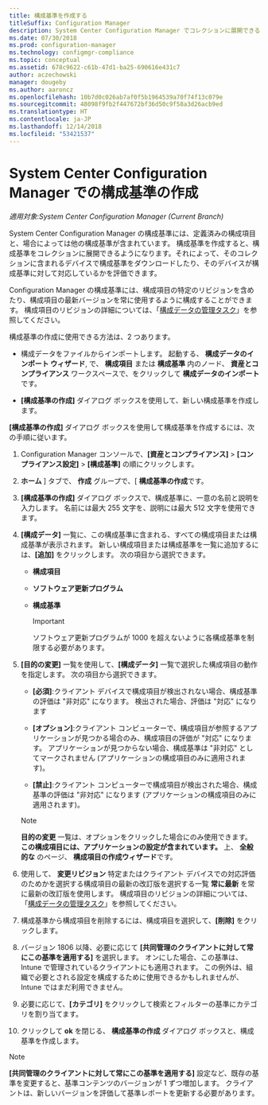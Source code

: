 ```yaml
---
title: 構成基準を作成する
titleSuffix: Configuration Manager
description: System Center Configuration Manager でコレクションに展開できる構成基準を作成します。
ms.date: 07/30/2018
ms.prod: configuration-manager
ms.technology: configmgr-compliance
ms.topic: conceptual
ms.assetid: 678c9622-c61b-47d1-ba25-690616e431c7
author: aczechowski
manager: dougeby
ms.author: aaroncz
ms.openlocfilehash: 10b7d0c026ab7af0f5b1964539a70f74f13c079e
ms.sourcegitcommit: 48098f9fb2f447672bf36d50c9f58a3d26acb9ed
ms.translationtype: HT
ms.contentlocale: ja-JP
ms.lasthandoff: 12/14/2018
ms.locfileid: "53421537"
---
```

# <a name="create-configuration-baselines-in-system-center-configuration-manager"></a>System Center Configuration Manager での構成基準の作成

*適用対象:System Center Configuration Manager (Current Branch)*


System Center Configuration Manager の構成基準には、定義済みの構成項目と、場合によっては他の構成基準が含まれています。 構成基準を作成すると、構成基準をコレクションに展開できるようになります。それによって、そのコレクションに含まれるデバイスで構成基準をダウンロードしたり、そのデバイスが構成基準に対して対応しているかを評価できます。  

 Configuration Manager の構成基準には、構成項目の特定のリビジョンを含めたり、構成項目の最新バージョンを常に使用するように構成することができます。 構成項目のリビジョンの詳細については、「[構成データの管理タスク](../../compliance/deploy-use/management-tasks-for-configuration-data.md)」を参照してください。  

 構成基準の作成に使用できる方法は、2 つあります。  

-   構成データをファイルからインポートします。 起動する、 **構成データのインポート ウィザード**, で、 **構成項目** または **構成基準** 内のノード、 **資産とコンプライアンス**  ワークスペースで、をクリックして **構成データのインポート**です。  

-   **[構成基準の作成]** ダイアログ ボックスを使用して、新しい構成基準を作成します。  

**[構成基準の作成]** ダイアログ ボックスを使用して構成基準を作成するには、次の手順に従います。  

1. Configuration Manager コンソールで、**[資産とコンプライアンス]** > **[コンプライアンス設定]** > **[構成基準]** の順にクリックします。  

2. **ホーム** ] タブで、 **作成** グループで、[ **構成基準の作成**です。  

3. **[構成基準の作成]** ダイアログ ボックスで、構成基準に、一意の名前と説明を入力します。 名前には最大 255 文字を、説明には最大 512 文字を使用できます。  

4. **[構成データ]** 一覧に、この構成基準に含まれる、すべての構成項目または構成基準が表示されます。 新しい構成項目または構成基準を一覧に追加するには、**[追加]** をクリックします。 次の項目から選択できます。  

   - **構成項目**  

   - **ソフトウェア更新プログラム**  

   - **構成基準**  
     > [!IMPORTANT]
     > ソフトウェア更新プログラムが 1000 を超えないように各構成基準を制限する必要があります。
5. **[目的の変更]** 一覧を使用して、**[構成データ]** 一覧で選択した構成項目の動作を指定します。 次の項目から選択できます。  

   -   **[必須]**:クライアント デバイスで構成項目が検出されない場合、構成基準の評価は "非対応" になります。 検出された場合、評価は "対応" になります  

   -   **[オプション]**:クライアント コンピューターで、構成項目が参照するアプリケーションが見つかる場合のみ、構成項目の評価が "対応" になります。 アプリケーションが見つからない場合、構成基準は "非対応" としてマークされません (アプリケーションの構成項目のみに適用されます)。  

   -   **[禁止]**:クライアント コンピューターで構成項目が検出された場合、構成基準の評価は "非対応" になります (アプリケーションの構成項目のみに適用されます)。  

   > [!NOTE]
   >  **目的の変更** 一覧は、オプションをクリックした場合にのみ使用できます。 **この構成項目には、アプリケーションの設定が含まれています。** 上、 **全般的な** のページ、 **構成項目の作成ウィザード**です。  

6. 使用して、 **変更リビジョン** 特定またはクライアント デバイスでの対応評価のためかを選択する構成項目の最新の改訂版を選択する一覧 **常に最新** を常に最新の改訂版を使用します。 構成項目のリビジョンの詳細については、「[構成データの管理タスク](../../compliance/deploy-use/management-tasks-for-configuration-data.md)」を参照してください。  

7. 構成基準から構成項目を削除するには、構成項目を選択して、**[削除]** をクリックします。  

8. バージョン 1806 以降、必要に応じて **[共同管理のクライアントに対して常にこの基準を適用する]** を選択します。 オンにした場合、この基準は、Intune で管理されているクライアントにも適用されます。  この例外は、組織で必要とされる設定を構成するために使用できるかもしれませんが、Intune ではまだ利用できません。 

9. 必要に応じて、**[カテゴリ]** をクリックして検索とフィルターの基準にカテゴリを割り当てます。 

10. クリックして **ok** を閉じる、 **構成基準の作成**  ダイアログ ボックスと、構成基準を作成します。  

>[!NOTE]
> **[共同管理のクライアントに対して常にこの基準を適用する]** 設定など、既存の基準を変更すると、基準コンテンツのバージョンが 1 ずつ増加します。 クライアントは、新しいバージョンを評価して基準レポートを更新する必要があります。 
